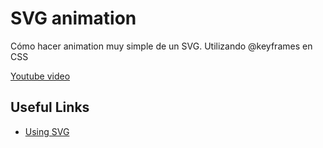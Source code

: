 # SVG animation

Cómo hacer animation muy simple de un SVG.
Utilizando @keyframes en CSS

[Youtube video](https://youtu.be/oGU8N2gdOV8)

## Useful Links

- [Using SVG](https://css-tricks.com/using-svg/)
